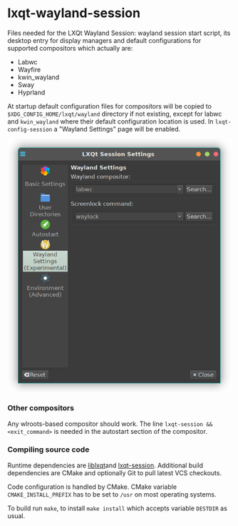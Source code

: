 # lxqt-wayland-session
Files needed for the LXQt Wayland Session: wayland session start script, its desktop entry for
display managers and default configurations for supported compositors which actually are:

* Labwc
* Wayfire
* kwin_wayland
* Sway
* Hyprland

At startup default configuration files for compositors will be copied to `$XDG_CONFIG_HOME/lxqt/wayland` directory
if not existing, except for labwc and `kwin_wayland` where their default configuration location is used. In `lxqt-config-session` a "Wayland Settings" page will be enabled.


![Wayland Settings](lxqt-config-session.png)


### Other compositors

Any wlroots-based compositor should work. The line `lxqt-session && <exit_command>` is needed in the autostart section of the compositor.

### Compiling source code

Runtime dependencies are [liblxqt](https://github.com/lxqt/liblxqt)and [lxqt-session](https://github.com/lxqt/lxqt-session).
Additional build dependencies are CMake and optionally Git to pull latest VCS checkouts.

Code configuration is handled by CMake. CMake variable `CMAKE_INSTALL_PREFIX` has to be set
to `/usr` on most operating systems.  

To build run `make`, to install `make install` which accepts variable `DESTDIR` as usual.



